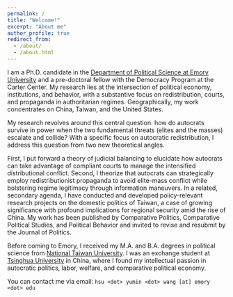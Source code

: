 ```yaml
---
permalink: /
title: "Welcome!"
excerpt: "About me"
author_profile: true
redirect_from: 
  - /about/
  - /about.html
---
```


I am a Ph.D. candidate in the [Department of Political Science at Emory University](http://polisci.emory.edu/home/) and a pre-doctoral fellow with the Democracy Program at the Carter Center. My research lies at the intersection of political economy, institutions, and behavior, with a substantive focus on redistribution, courts, and propaganda in authoritarian regimes. Geographically, my work concentrates on China, Taiwan, and the United States.

My research revolves around this central question: how do autocrats survive in power when the two fundamental threats (elites and the masses) escalate and collide? With a specific focus on autocratic redistribution, I address this question from two new theoretical angles. 

First, I put forward a theory of judicial balancing to elucidate how autocrats can take advantage of compliant courts to manage the intensified distributional conflict. Second, I theorize that autocrats can strategically employ redistributionist propaganda to avoid elite-mass conflict while bolstering regime legitimacy through information maneuvers. In a related, secondary agenda, I have conducted and developed policy-relevant research projects on the domestic politics of Taiwan, a case of growing significance with profound implications for regional security amid the rise of China. My work has been published by Comparative Politics, Comparative Political Studies, and Political Behavior and invited to revise and resubmit by the Journal of Politics. 

Before coming to Emory, I received my M.A. and B.A. degrees in political science from [National Taiwan University](https://www.ntu.edu.tw/english/). I was an exchange student at [Tsinghua University](https://www.tsinghua.edu.cn/en/) in China, where I found my intellectual passion in autocratic politics, labor, welfare, and comparative political economy.

You can contact me via email: `hsu <dot> yumin <dot> wang [at] emory <dot> edu`
